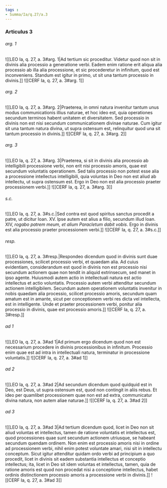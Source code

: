 ```yaml
---
tags : 
- Summa/Ia/q.27/a.3
---
```


### Articulus 3

###### arg. 1
![[LEO Ia, q. 27, a. 3#arg. 1|Ad tertium sic proceditur. Videtur quod non sit in divinis alia processio a generatione verbi. Eadem enim ratione erit aliqua alia processio ab illa alia processione, et sic procederetur in infinitum, quod est inconveniens. Standum est igitur in primo, ut sit una tantum processio in divinis.]]
![[CERF Ia, q. 27, a. 3#arg. 1]]

###### arg. 2
![[LEO Ia, q. 27, a. 3#arg. 2|Praeterea, in omni natura invenitur tantum unus modus communicationis illius naturae, et hoc ideo est, quia operationes secundum terminos habent unitatem et diversitatem. Sed processio in divinis non est nisi secundum communicationem divinae naturae. Cum igitur sit una tantum natura divina, ut supra ostensum est, relinquitur quod una sit tantum processio in divinis.]]
![[CERF Ia, q. 27, a. 3#arg. 2]]

###### arg. 3
![[LEO Ia, q. 27, a. 3#arg. 3|Praeterea, si sit in divinis alia processio ab intelligibili processione verbi, non erit nisi processio amoris, quae est secundum voluntatis operationem. Sed talis processio non potest esse alia a processione intellectus intelligibili, quia voluntas in Deo non est aliud ab intellectu, ut supra ostensum est. Ergo in Deo non est alia processio praeter processionem verbi.]]
![[CERF Ia, q. 27, a. 3#arg. 3]]

###### s.c.
![[LEO Ia, q. 27, a. 3#s.c.|Sed contra est quod spiritus sanctus procedit a patre, ut dicitur Ioan. XV. Ipse autem est alius a filio, secundum illud Ioan. XIV, *rogabo patrem meum, et alium Paracletum dabit vobis*. Ergo in divinis est alia processio praeter processionem verbi.]]
![[CERF Ia, q. 27, a. 3#s.c.]]

###### resp.
![[LEO Ia, q. 27, a. 3#resp.|Respondeo dicendum quod in divinis sunt duae processiones, scilicet processio verbi, et quaedam alia. Ad cuius evidentiam, considerandum est quod in divinis non est processio nisi secundum actionem quae non tendit in aliquid extrinsecum, sed manet in ipso agente. Huiusmodi autem actio in intellectuali natura est actio intellectus et actio voluntatis. Processio autem verbi attenditur secundum actionem intelligibilem. Secundum autem operationem voluntatis invenitur in nobis quaedam alia processio, scilicet processio amoris, secundum quam amatum est in amante, sicut per conceptionem verbi res dicta vel intellecta, est in intelligente. Unde et praeter processionem verbi, ponitur alia processio in divinis, quae est processio amoris.]]
![[CERF Ia, q. 27, a. 3#resp.]]

###### ad 1
![[LEO Ia, q. 27, a. 3#ad 1|Ad primum ergo dicendum quod non est necessarium procedere in divinis processionibus in infinitum. Processio enim quae est ad intra in intellectuali natura, terminatur in processione voluntatis.]]
![[CERF Ia, q. 27, a. 3#ad 1]]

###### ad 2
![[LEO Ia, q. 27, a. 3#ad 2|Ad secundum dicendum quod quidquid est in Deo, est Deus, ut supra ostensum est, quod non contingit in aliis rebus. Et ideo per quamlibet processionem quae non est ad extra, communicatur divina natura, non autem aliae naturae.]]
![[CERF Ia, q. 27, a. 3#ad 2]]

###### ad 3
![[LEO Ia, q. 27, a. 3#ad 3|Ad tertium dicendum quod, licet in Deo non sit aliud voluntas et intellectus, tamen de ratione voluntatis et intellectus est, quod processiones quae sunt secundum actionem utriusque, se habeant secundum quendam ordinem. Non enim est processio amoris nisi in ordine ad processionem verbi, nihil enim potest voluntate amari, nisi sit in intellectu conceptum. Sicut igitur attenditur quidam ordo verbi ad principium a quo procedit, licet in divinis sit eadem substantia intellectus et conceptio intellectus; ita, licet in Deo sit idem voluntas et intellectus, tamen, quia de ratione amoris est quod non procedat nisi a conceptione intellectus, habet ordinis distinctionem processio amoris a processione verbi in divinis.]]
![[CERF Ia, q. 27, a. 3#ad 3]]

